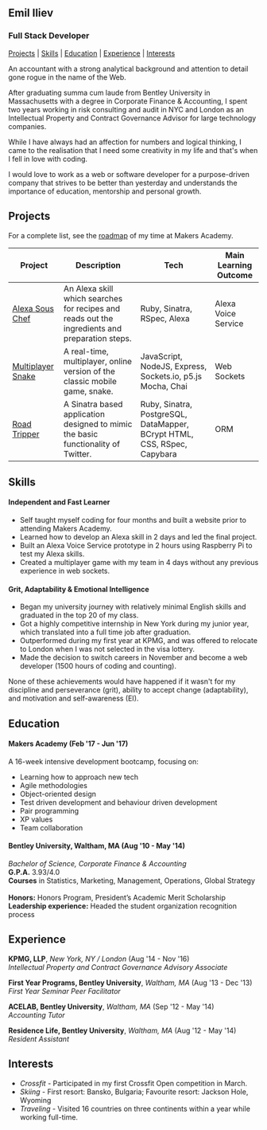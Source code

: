 ## Emil Iliev
### Full Stack Developer
[Projects](#projects) | [Skills](#skills) | [Education](#education) | [Experience](#experience) | [Interests](#interests)


An accountant with a strong analytical background and attention to detail gone rogue in the name of the Web.

After graduating summa cum laude from Bentley University in Massachusetts with a degree in Corporate Finance & Accounting, I spent two years working in risk consulting and audit in NYC and London as an Intellectual Property and Contract Governance Advisor for large technology companies.

While I have always had an affection for numbers and logical thinking, I came to the realisation that I need some creativity in my life and that's when I fell in love with coding.

I would love to work as a web or software developer for a purpose-driven company that strives to be better than yesterday and understands the importance of education, mentorship and personal growth.

## <a name='projects'> Projects </a>

For a complete list, see the [roadmap](Projects.md) of my time at Makers Academy.

Project | Description | Tech | Main Learning Outcome
--------|-------------|------|------------
[Alexa Sous Chef](https://github.com/emmpak/alexa_sous_chef) | An Alexa skill which searches for recipes and reads out the ingredients and preparation steps. | Ruby, Sinatra, RSpec, Alexa | Alexa Voice Service
[Multiplayer Snake](https://github.com/emmpak/multiplayer_snake) | A real-time, multiplayer, online version of the classic mobile game, snake. | JavaScript, NodeJS, Express, Sockets.io, p5.js Mocha, Chai | Web Sockets
[Road Tripper](https://github.com/emmpak/chitter-challenge) | A Sinatra based application designed to mimic the basic functionality of Twitter. | Ruby, Sinatra, PostgreSQL, DataMapper, BCrypt HTML, CSS, RSpec, Capybara | ORM


## <a name='skills'> Skills </a>

#### Independent and Fast Learner

* Self taught myself coding for four months and built a website prior to attending Makers Academy.
* Learned how to develop an Alexa skill in 2 days and led the final project.
* Built an Alexa Voice Service prototype in 2 hours using Raspberry Pi to test my Alexa skills.
* Created a multiplayer game with my team in 4 days without any previous experience in web sockets.

#### Grit, Adaptability & Emotional Intelligence

* Began my university journey with relatively minimal English skills and graduated in the top 20 of my class.
* Got a highly competitive internship in New York during my junior year, which translated into a full time job after graduation.
* Outperformed during my first year at KPMG, and was offered to relocate to London when I was not selected in the visa lottery.
* Made the decision to switch careers in November and become a web developer (1500 hours of coding and counting).

None of these achievements would have happened if it wasn't for my discipline and perseverance (grit), ability to accept change (adaptability), and motivation and self-awareness (EI).

## <a name='education'> Education </a>

#### Makers Academy (Feb '17 - Jun '17)

A 16-week intensive development bootcamp, focusing on:

* Learning how to approach new tech
* Agile methodologies
* Object-oriented design
* Test driven development and behaviour driven development
* Pair programming
* XP values
* Team collaboration


#### Bentley University, Waltham, MA (Aug '10 - May '14)

*Bachelor of Science, Corporate Finance & Accounting*     
**G.P.A.** 3.93/4.0    
**Courses** in Statistics, Marketing, Management, Operations, Global Strategy     
**Honors:** Honors Program, President’s Academic Merit Scholarship    
**Leadership experience:** Headed the student organization recognition process

## <a name='experience'> Experience </a>

**KPMG, LLP**, *New York, NY / London* (Aug '14 - Nov '16)  
*Intellectual Property and Contract Governance Advisory Associate*  

**First Year Programs, Bentley University**, *Waltham, MA* (Aug '13 - Dec '13)    
*First Year Seminar Peer Facilitator*  

**ACELAB, Bentley University**, *Waltham, MA* (Sep '12 - May '14)     
*Accounting Tutor*

**Residence Life, Bentley University**, *Waltham, MA* (Aug '12 - May '14)  
*Resident Assistant*

## <a name='interests'> Interests </a>

* *Crossfit* - Participated in my first Crossfit Open competition in March.
* *Skiing* - First resort: Bansko, Bulgaria; Favourite resort: Jackson Hole, Wyoming
* *Traveling* - Visited 16 countries on three continents within a year while working full-time.
